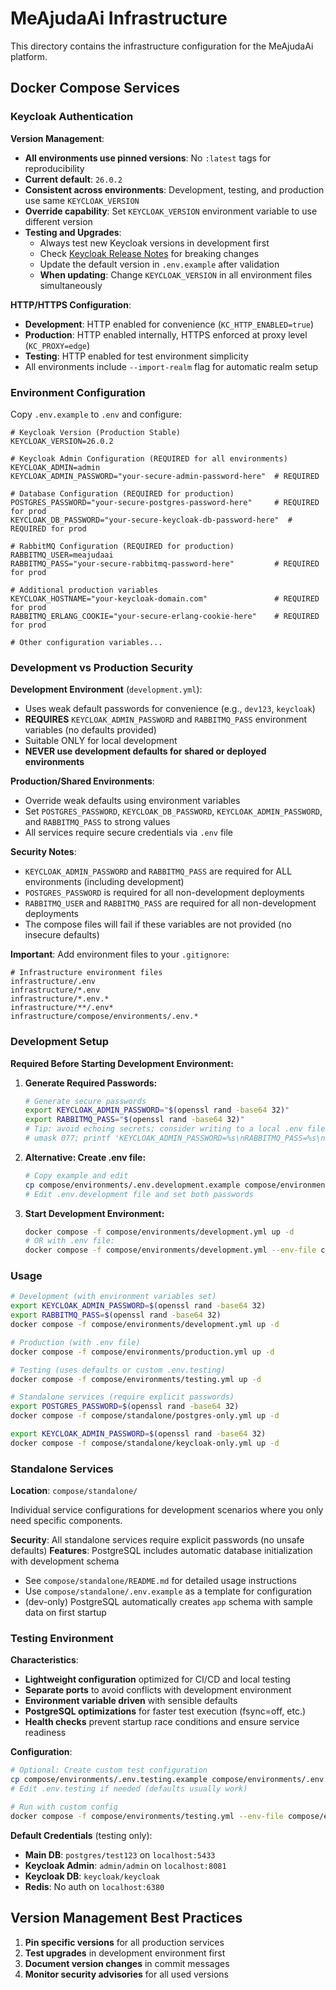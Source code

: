 # MeAjudaAi Infrastructure

This directory contains the infrastructure configuration for the MeAjudaAi platform.

## Docker Compose Services

### Keycloak Authentication

**Version Management**: 
- **All environments use pinned versions**: No `:latest` tags for reproducibility
- **Current default**: `26.0.2`
- **Consistent across environments**: Development, testing, and production use same `KEYCLOAK_VERSION`
- **Override capability**: Set `KEYCLOAK_VERSION` environment variable to use different version
- **Testing and Upgrades**:
  - Always test new Keycloak versions in development first
  - Check [Keycloak Release Notes](https://www.keycloak.org/docs/latest/release_notes/index.html) for breaking changes
  - Update the default version in `.env.example` after validation
  - **When updating**: Change `KEYCLOAK_VERSION` in all environment files simultaneously

**HTTP/HTTPS Configuration**:
- **Development**: HTTP enabled for convenience (`KC_HTTP_ENABLED=true`)
- **Production**: HTTP enabled internally, HTTPS enforced at proxy level (`KC_PROXY=edge`)
- **Testing**: HTTP enabled for test environment simplicity
- All environments include `--import-realm` flag for automatic realm setup

### Environment Configuration

Copy `.env.example` to `.env` and configure:

```dotenv
# Keycloak Version (Production Stable)
KEYCLOAK_VERSION=26.0.2

# Keycloak Admin Configuration (REQUIRED for all environments)
KEYCLOAK_ADMIN=admin
KEYCLOAK_ADMIN_PASSWORD="your-secure-admin-password-here"  # REQUIRED

# Database Configuration (REQUIRED for production)
POSTGRES_PASSWORD="your-secure-postgres-password-here"     # REQUIRED for prod
KEYCLOAK_DB_PASSWORD="your-secure-keycloak-db-password-here"  # REQUIRED for prod

# RabbitMQ Configuration (REQUIRED for production)
RABBITMQ_USER=meajudaai
RABBITMQ_PASS="your-secure-rabbitmq-password-here"         # REQUIRED for prod

# Additional production variables
KEYCLOAK_HOSTNAME="your-keycloak-domain.com"               # REQUIRED for prod
RABBITMQ_ERLANG_COOKIE="your-secure-erlang-cookie-here"    # REQUIRED for prod

# Other configuration variables...
```

### Development vs Production Security

**Development Environment** (`development.yml`):
- Uses weak default passwords for convenience (e.g., `dev123`, `keycloak`)
- **REQUIRES** `KEYCLOAK_ADMIN_PASSWORD` and `RABBITMQ_PASS` environment variables (no defaults provided)
- Suitable ONLY for local development
- **NEVER use development defaults for shared or deployed environments**

**Production/Shared Environments**:
- Override weak defaults using environment variables
- Set `POSTGRES_PASSWORD`, `KEYCLOAK_DB_PASSWORD`, `KEYCLOAK_ADMIN_PASSWORD`, and `RABBITMQ_PASS` to strong values
- All services require secure credentials via `.env` file

**Security Notes**: 
- `KEYCLOAK_ADMIN_PASSWORD` and `RABBITMQ_PASS` are required for ALL environments (including development)
- `POSTGRES_PASSWORD` is required for all non-development deployments
- `RABBITMQ_USER` and `RABBITMQ_PASS` are required for all non-development deployments
- The compose files will fail if these variables are not provided (no insecure defaults)

**Important**: Add environment files to your `.gitignore`:

```gitignore
# Infrastructure environment files
infrastructure/.env
infrastructure/*.env
infrastructure/*.env.*
infrastructure/**/.env*
infrastructure/compose/environments/.env.*
```

### Development Setup

**Required Before Starting Development Environment:**

1. **Generate Required Passwords:**
   ```bash
   # Generate secure passwords
   export KEYCLOAK_ADMIN_PASSWORD="$(openssl rand -base64 32)"
   export RABBITMQ_PASS="$(openssl rand -base64 32)"
   # Tip: avoid echoing secrets; consider writing to a local .env file with strict permissions
   # umask 077; printf 'KEYCLOAK_ADMIN_PASSWORD=%s\nRABBITMQ_PASS=%s\n' "$KEYCLOAK_ADMIN_PASSWORD" "$RABBITMQ_PASS" > compose/environments/.env.development
   ```

2. **Alternative: Create .env file:**
   ```bash
   # Copy example and edit
   cp compose/environments/.env.development.example compose/environments/.env.development
   # Edit .env.development file and set both passwords
   ```

3. **Start Development Environment:**
   ```bash
   docker compose -f compose/environments/development.yml up -d
   # OR with .env file:
   docker compose -f compose/environments/development.yml --env-file compose/environments/.env.development up -d
   ```

### Usage

```bash
# Development (with environment variables set)
export KEYCLOAK_ADMIN_PASSWORD=$(openssl rand -base64 32)
export RABBITMQ_PASS=$(openssl rand -base64 32)
docker compose -f compose/environments/development.yml up -d

# Production (with .env file)
docker compose -f compose/environments/production.yml up -d

# Testing (uses defaults or custom .env.testing)
docker compose -f compose/environments/testing.yml up -d

# Standalone services (require explicit passwords)
export POSTGRES_PASSWORD=$(openssl rand -base64 32)
docker compose -f compose/standalone/postgres-only.yml up -d

export KEYCLOAK_ADMIN_PASSWORD=$(openssl rand -base64 32)
docker compose -f compose/standalone/keycloak-only.yml up -d
```

### Standalone Services

**Location**: `compose/standalone/`

Individual service configurations for development scenarios where you only need specific components.

**Security**: All standalone services require explicit passwords (no unsafe defaults)
**Features**: PostgreSQL includes automatic database initialization with development schema
- See `compose/standalone/README.md` for detailed usage instructions
- Use `compose/standalone/.env.example` as a template for configuration
- (dev-only) PostgreSQL automatically creates `app` schema with sample data on first startup

### Testing Environment

**Characteristics**:
- **Lightweight configuration** optimized for CI/CD and local testing
- **Separate ports** to avoid conflicts with development environment
- **Environment variable driven** with sensible defaults
- **PostgreSQL optimizations** for faster test execution (fsync=off, etc.)
- **Health checks** prevent startup race conditions and ensure service readiness

**Configuration**:
```bash
# Optional: Create custom test configuration
cp compose/environments/.env.testing.example compose/environments/.env.testing
# Edit .env.testing if needed (defaults usually work)

# Run with custom config
docker compose -f compose/environments/testing.yml --env-file compose/environments/.env.testing up -d
```

**Default Credentials** (testing only):
- **Main DB**: `postgres/test123` on `localhost:5433`
- **Keycloak Admin**: `admin/admin` on `localhost:8081`
- **Keycloak DB**: `keycloak/keycloak`
- **Redis**: No auth on `localhost:6380`

## Version Management Best Practices

1. **Pin specific versions** for all production services
2. **Test upgrades** in development environment first
3. **Document version changes** in commit messages
4. **Monitor security advisories** for all used versions